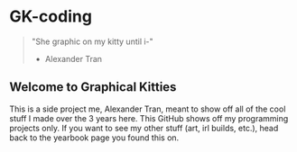 # GK-coding

> "She graphic on my kitty until i-"
> - Alexander Tran

## Welcome to Graphical Kitties
This is a side project me, Alexander Tran, meant to show off all of the cool stuff I made over the 3 years here. 
This GitHub shows off my programming projects only. If you want to see my other stuff (art, irl builds, etc.), head back to the yearbook page you found this on.
